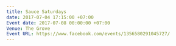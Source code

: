 ```yaml
---
title: Sauce Saturdays
date: 2017-07-04 17:15:00 +07:00
Event date: 2017-07-08 00:00:00 +07:00
Venue: The Grove
Event URL: https://www.facebook.com/events/1356580291045727/
---
```


